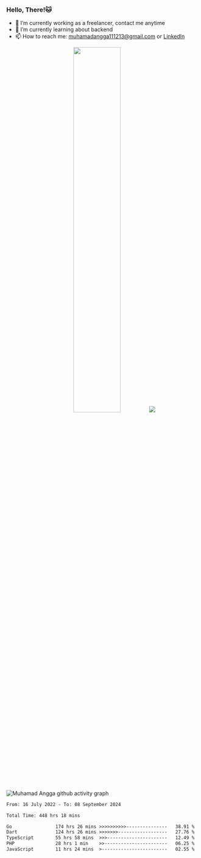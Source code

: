 
### Hello, There!🐱

- 🔭 I’m currently working as a freelancer, contact me anytime
- 🌱 I’m currently learning about backend
- 📫 How to reach me: [muhamadangga111213@gmail.com](mailto:muhamadangga111213@gmail.com) or [LinkedIn](https://www.linkedin.com/in/muhamad-angga)

<p align="center">
    <img width="49.5%" src="https://github-readme-stats.vercel.app/api?username=muhangga&count_private=true&theme=ocean_dark&show_icons=true" />
    &nbsp;
    <img src="https://github-readme-stats.vercel.app/api/top-langs/?username=muhangga&langs_count=8&layout=compact&theme=ocean_dark&show_icons=true" />
</p>

![Muhamad Angga github activity graph](https://github-readme-activity-graph.cyclic.app/graph?username=muhangga&custom_title=Angga&color=708090&theme=github-dark)


<!--START_SECTION:waka-->

```txt
From: 16 July 2022 - To: 08 September 2024

Total Time: 448 hrs 18 mins

Go                174 hrs 26 mins >>>>>>>>>>---------------   38.91 %
Dart              124 hrs 26 mins >>>>>>>------------------   27.76 %
TypeScript        55 hrs 58 mins  >>>----------------------   12.49 %
PHP               28 hrs 1 min    >>-----------------------   06.25 %
JavaScript        11 hrs 24 mins  >------------------------   02.55 %
```

<!--END_SECTION:waka-->
